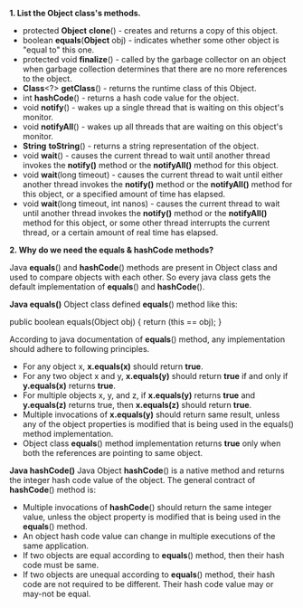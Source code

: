 **1. List the Object class's methods.**
- protected **Object** **clone**() - creates and returns a copy of this object.
- boolean **equals**(**Object** obj) - indicates whether some other object is "equal to" this one.
- protected void **finalize**() - called by the garbage collector on an object when garbage collection determines that there are no more references to the object.
- **Class**<?> **getClass**() - returns the runtime class of this Object.
- int **hashCode**() - returns a hash code value for the object.
- void **notify**() - wakes up a single thread that is waiting on this object's monitor.
- void **notifyAll**() - wakes up all threads that are waiting on this object's monitor.
- **String** **toString**() - returns a string representation of the object.
- void **wait**() - causes the current thread to wait until another thread invokes the **notify()** method or the **notifyAll()** method for this object.
- void **wait**(long timeout) - causes the current thread to wait until either another thread invokes the **notify()** method or the **notifyAll()** method for this object, or a specified amount of time has elapsed.
- void **wait**(long timeout, int nanos) - causes the current thread to wait until another thread invokes the **notify()** method or the **notifyAll()** method for this object, or some other thread interrupts the current thread, or a certain amount of real time has elapsed.

**2. Why do we need the equals & hashCode methods?**

Java **equals**() and **hashCode**() methods are present in Object class and used to compare objects with each other. So every java class gets the default implementation of **equals**() and **hashCode**().

**Java equals()**
Object class defined **equals**() method like this:

public boolean equals(Object obj) {
return (this == obj);
}

According to java documentation of **equals**() method, any implementation should adhere to following principles.
- For any object x, **x.equals(x)** should return **true**.
- For any two object x and y, **x.equals(y)** should return **true** if and only if **y.equals(x)** returns **true**.
- For multiple objects x, y, and z, if **x.equals(y)** returns **true** and **y.equals(z)** returns true, then **x.equals(z)** should return **true**.
- Multiple invocations of **x.equals(y)** should return same result, unless any of the object properties is modified that is being used in the equals() method implementation.
- Object class **equals**() method implementation returns **true** only when both the references are pointing to same object.

**Java hashCode()**
Java Object **hashCode**() is a native method and returns the integer hash code value of the object. The general contract of **hashCode**() method is:
- Multiple invocations of **hashCode**() should return the same integer value, unless the object property is modified that is being used in the **equals**() method.
- An object hash code value can change in multiple executions of the same application.
- If two objects are equal according to **equals**() method, then their hash code must be same.
- If two objects are unequal according to **equals**() method, their hash code are not required to be different. Their hash code value may or may-not be equal.
